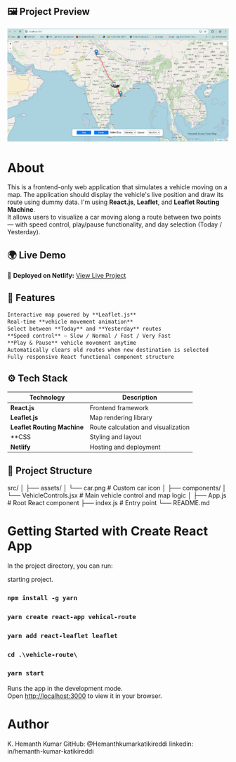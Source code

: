 
## 🖼️ Project Preview
![Project Preview](https://raw.githubusercontent.com/Hemanthkumarkatikireddi/Vehicle-Movement-on-a-map-blokly-tech-assignment-/refs/heads/main/Screenshot%20(1361).png)


# About
This is a frontend-only web application that simulates a vehicle moving on a map. The application should display the vehicle's live position and draw its route using dummy data. 
I'm using **React.js**, **Leaflet**, and **Leaflet Routing Machine**.  
It allows users to visualize a car moving along a route between two points — with speed control, play/pause functionality, and day selection (Today / Yesterday).

## 🌍 Live Demo
🔗 **Deployed on Netlify:** [View Live Project](https://lambent-ganache-e4a721.netlify.app/)

## 🧠 Features

    Interactive map powered by **Leaflet.js**  
    Real-time **vehicle movement animation**  
    Select between **Today** and **Yesterday** routes  
    **Speed control** – Slow / Normal / Fast / Very Fast  
    **Play & Pause** vehicle movement anytime  
    Automatically clears old routes when new destination is selected  
    Fully responsive React functional component structure

## ⚙️ Tech Stack

| Technology | Description |
|-------------|-------------|
| **React.js** | Frontend framework |
| **Leaflet.js** | Map rendering library |
| **Leaflet Routing Machine** | Route calculation and visualization |
| **CSS | Styling and layout |
| **Netlify** | Hosting and deployment |


## 🧩 Project Structure

src/
│
├── assets/
│ └── car.png                       # Custom car icon
│
├── components/
│ └── VehicleControls.jsx           # Main vehicle control and map logic
│
├── App.js                          # Root React component
├── index.js                        # Entry point
└── README.md


    

# Getting Started with Create React App

In the project directory, you can run:

starting project.

### `npm install -g yarn`

### `yarn create react-app vehical-route`

### `yarn add react-leaflet leaflet`

### `cd .\vehicle-route\`

### `yarn start`

Runs the app in the development mode.\
Open [http://localhost:3000](http://localhost:3000) to view it in your browser.


# Author
K. Hemanth Kumar
GitHub: @Hemanthkumarkatikireddi
linkedin: in/hemanth-kumar-katikireddi
